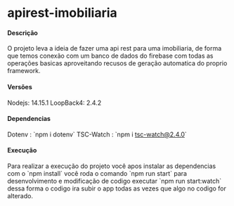 # apirest-imobiliaria

#### Descrição

O projeto leva a ideia de fazer uma api rest para uma imobiliaria, de forma que temos conexão com um banco de dados do firebase com todas as operações basicas aproveitando recusos de geração automatica do proprio framework.

#### Versões

Nodejs: 14.15.1
LoopBack4: 2.4.2

#### Dependencias

Dotenv : \`npm i dotenv\`
TSC-Watch : \`npm i tsc-watch@2.4.0\`

#### Execução

Para realizar a execução do projeto você apos instalar as dependencias com o \`npm install\` você roda o comando \`npm run start\` para desenvolvimento e modificação de codigo executar \`npm run start:watch\` dessa forma o codigo ira subir o app todas as vezes que algo no codigo for alterado.



